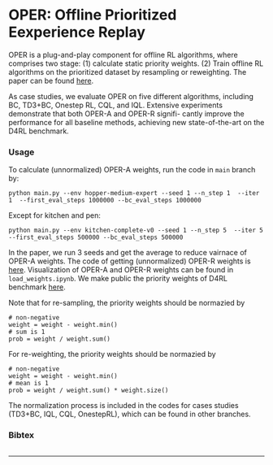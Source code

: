 # OPER: Offline Prioritized Eexperience Replay

OPER is a plug-and-play component for offline RL algorithms, where comprises two stage: (1) calculate static priority weights. (2) Train offline RL algorithms on the prioritized dataset by resampling or reweighting.
The paper can be found [here]().


As case studies, we evaluate OPER on five different algorithms, including BC, TD3+BC, Onestep RL, CQL, and IQL. Extensive experiments demonstrate that both OPER-A and OPER-R signifi- cantly improve the performance for all baseline methods, achieving new state-of-the-art on the D4RL benchmark.

### Usage
To calculate (unnormalized) OPER-A weights, run the code in `main` branch by:
```
python main.py --env hopper-medium-expert --seed 1 --n_step 1  --iter 1  --first_eval_steps 1000000 --bc_eval_steps 1000000 
```
Except for kitchen and pen:
```
python main.py --env kitchen-complete-v0 --seed 1 --n_step 5  --iter 5  --first_eval_steps 500000 --bc_eval_steps 500000 
```
In the paper, we run 3 seeds and get the average to reduce vairnace of OPER-A weights. The code of getting (unnormalized) OPER-R weights is [here](https://github.com/yueyang130/TD3_BC/blob/9285f1c0ce95cc5e2b8c4eb52fccccb6c7b523bd/utils.py#L174). Visualization of OPER-A and OPER-R weights can be found in `load_weights.ipynb`. We make public the priority weights of D4RL benchmark [here](). 

Note that for re-sampling, the priority weights should be normazied by 
```
# non-negative
weight = weight - weight.min()
# sum is 1
prob = weight / weight.sum()
```
For re-weighting, the priority weights should be normazied by 
```
# non-negative
weight = weight - weight.min()
# mean is 1
prob = weight / weight.sum() * weight.size()
```

The normalization process is included in the codes for cases studies (TD3+BC, IQL, CQL, OnestepRL), which can be found in other branches.

### Bibtex
```

```

---

